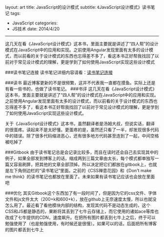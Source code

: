 layout: art
title: JavaScript的设计模式
subtitle: 《JavaScript设计模式》读书笔记
tags: 
- JavaScript
categories: 
- JS技术
date: 2014/4/20
---


这几天在看《JavaScript设计模式》这本书，里面主要就是讲述了“四人帮”的设计模式在JavaScript中的应用和实现。之前使用Angular发现里面有太多的设计模式，而以前看的关于设计模式的东西也忘得差不多了，看这本书正好帮我找回了以前对于常见设计模式的理解，更是学到了如何使用JavaScript实现这些设计模式

<!-- more -->

###读书笔记连接
读书笔记详细内容请看：[读书笔记连接](/gitbook/jsDesignPatterns/README.html)

###读书
最近博客更新的不是很频繁，这并不代表我一直都在摸鱼。实际上还是有看一些书的，也做了读书笔记。
###书评
这几天在看《JavaScript设计模式》这本书，里面主要就是讲述了“四人帮”的设计模式在JavaScript中的应用和实现。之前使用Angular发现里面有太多的设计模式，而以前看的关于设计模式的东西也忘得差不多了，看这本书正好帮我找回了以前对于常见设计模式的理解，更是学到了如何使用JavaScript实现这些设计模式。

关于《JavaScript设计模式》这本书，虽然翻译者是汤姆大叔，但说实话，翻译的很蛋疼。读起来不是太好懂。更蛋疼的是，虽然还只看了一半，却发现很多代码中的错误。除了很多代码缩进恶心，还有很多地方代码甚至连到了一起，中间空格被吃掉了

###Gitbook
由于读书笔记总是会记录比较多，而且在读时还会自己去实现其中的例子，如果全部发到博客上的话，缩成两到三篇文章由太长，每个模式都单独写一篇又容易刷屏，把其他的文章全部顶掉。所以决定把它们都放在gitbook上，也就是左下角侧边栏的“读书笔记”里面。之前的《CSS禅意花园》和《Don't make me think》的读书笔记也都放在里面了。未来如果有读书笔记应该也会放在里面吧

###优化
其实Gitbook这个东西加了有一段时间了，但是因为它的css文件、字体文件和js文件太大（200+k和600+k），放在github上无奈速度太慢，所以也就没怎么用了。最近看了看他模块内部的结构，发现其代码不是动态生成的，这个CSS和JS都是静态的，果断将其丢到了七牛云存储上，而它使用的诸如ace等库也改成了七牛提供的CDN，速度飙升。在把所有图片都丢到七牛上之后，终于可以勉强使用了（也是勉强使用，有时候还是很慢）。如果可以的话，后面把所有博客的图片都丢到七牛上


